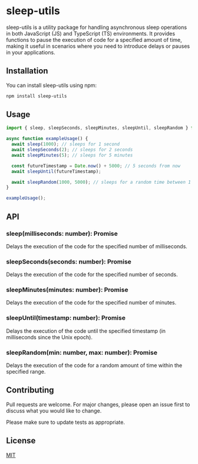 # sleep-utils

sleep-utils is a utility package for handling asynchronous sleep operations in both JavaScript (JS) and TypeScript (TS) environments. It provides functions to pause the execution of code for a specified amount of time, making it useful in scenarios where you need to introduce delays or pauses in your applications.

## Installation

You can install sleep-utils using npm:

```bash
npm install sleep-utils

```

## Usage

```javascript
import { sleep, sleepSeconds, sleepMinutes, sleepUntil, sleepRandom } from 'sleep-utils';

async function exampleUsage() {
  await sleep(1000); // sleeps for 1 second
  await sleepSeconds(2); // sleeps for 2 seconds
  await sleepMinutes(5); // sleeps for 5 minutes

  const futureTimestamp = Date.now() + 5000; // 5 seconds from now
  await sleepUntil(futureTimestamp);

  await sleepRandom(1000, 5000); // sleeps for a random time between 1 and 5 seconds
}

exampleUsage();

```
## API
### sleep(milliseconds: number): Promise<void>
Delays the execution of the code for the specified number of milliseconds.

### sleepSeconds(seconds: number): Promise<void>
Delays the execution of the code for the specified number of seconds.

### sleepMinutes(minutes: number): Promise<void>
Delays the execution of the code for the specified number of minutes.

### sleepUntil(timestamp: number): Promise<void>
Delays the execution of the code until the specified timestamp (in milliseconds since the Unix epoch).

### sleepRandom(min: number, max: number): Promise<void>
Delays the execution of the code for a random amount of time within the specified range.

## Contributing

Pull requests are welcome. For major changes, please open an issue first
to discuss what you would like to change.

Please make sure to update tests as appropriate.

## License

[MIT](https://choosealicense.com/licenses/mit/)